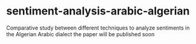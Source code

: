 # sentiment-analysis-arabic-algerian
Comparative study between different techniques to analyze sentiments in the Algerian Arabic dialect
the paper will be published soon

